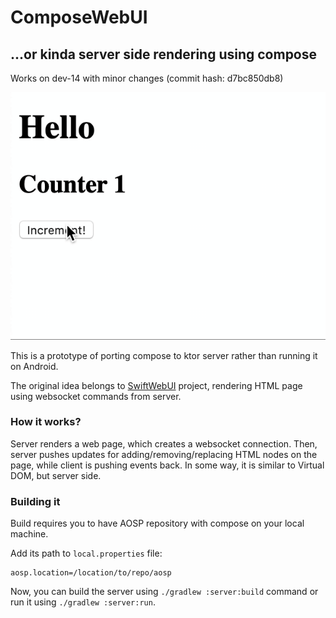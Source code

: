 # ComposeWebUI
## ...or kinda server side rendering using compose

Works on dev-14 with minor changes (commit hash: d7bc850db8)

![demo](images/demo.gif)

This is a prototype of porting compose to ktor server rather than running it on Android.

The original idea belongs to [SwiftWebUI](https://github.com/SwiftWebUI/SwiftWebUI) project,
rendering HTML page using websocket commands from server.

### How it works?

Server renders a web page, which creates a websocket connection. Then, server pushes updates for 
adding/removing/replacing HTML nodes on the page, while client is pushing events back. 
In some way, it is similar to Virtual DOM, but server side.

### Building it
Build requires you to have AOSP repository with compose on your local machine.

Add its path to `local.properties` file:
```properties
aosp.location=/location/to/repo/aosp
```

Now, you can build the server using `./gradlew :server:build` command or run it using `./gradlew :server:run`.
